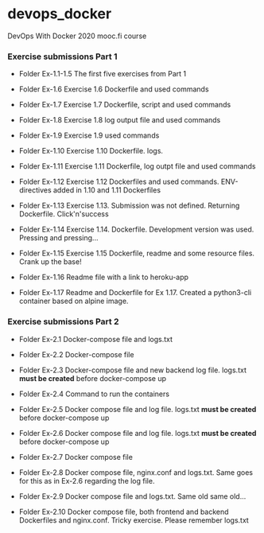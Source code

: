 # devops_docker
DevOps With Docker 2020 mooc.fi course

### Exercise submissions Part 1

* Folder Ex-1.1-1.5
The first five exercises from Part 1

* Folder Ex-1.6
Exercise 1.6 Dockerfile and used commands

* Folder Ex-1.7
Exercise 1.7 Dockerfile, script and used commands

* Folder Ex-1.8
Exercise 1.8 log output file and used commands

* Folder Ex-1.9
Exercise 1.9 used commands

* Folder Ex-1.10
Exercise 1.10 Dockerfile. logs.

* Folder Ex-1.11
Exercise 1.11 Dockerfile, log outpt file and used commands

* Folder Ex-1.12
Exercise 1.12 Dockerfiles and used commands. ENV-directives added in 1.10 and 1.11 Dockerfiles

* Folder Ex-1.13
Exercise 1.13. Submission was not defined. Returning Dockerfile. Click'n'success

* Folder Ex-1.14
Exercise 1.14. Dockerfile. Development version was used. Pressing and pressing...

* Folder Ex-1.15
Exercise 1.15 Dockerfile, readme and some resource files. Crank up the base!

* Folder Ex-1.16
Readme file with a link to heroku-app

* Folder Ex-1.17
Readme and Dockerfile for Ex 1.17. Created a python3-cli container based on alpine image.

### Exercise submissions Part 2

* Folder Ex-2.1
Docker-compose file and logs.txt

* Folder Ex-2.2
Docker-compose file

* Folder Ex-2.3
Docker-compose file and new backend log file. logs.txt **must be created** before docker-compose up

* Folder Ex-2.4
Command to run the containers

* Folder Ex-2.5
Docker compose file and log file. logs.txt **must be created** before docker-compose up

* Folder Ex-2.6
Docker compose file and log file. logs.txt **must be created** before docker-compose up

* Folder Ex-2.7
Docker compose file

* Folder Ex-2.8
Docker compose file, nginx.conf and logs.txt. Same goes for this as in Ex-2.6 regarding the log file.

* Folder Ex-2.9
Docker compose file and logs.txt. Same old same old...

* Folder Ex-2.10
Docker compose file, both frontend and backend Dockerfiles and nginx.conf. Tricky exercise. Please remember logs.txt
